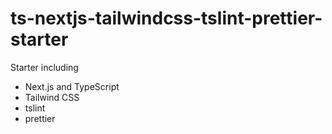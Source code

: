# ts-nextjs-tailwindcss-tslint-prettier-starter

Starter including

- Next.js and TypeScript
- Tailwind CSS
- tslint
- prettier
